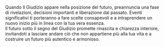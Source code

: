 Quando Il Giudizio appare nella posizione del futuro, preannuncia una fase di rivelazioni, decisioni importanti e liberazione dal passato. Eventi significativi ti porteranno a fare scelte consapevoli e a intraprendere un nuovo inizio più in linea con la tua vera essenza.  
Il futuro sotto il segno del Giudizio promette rinascita e chiarezza interiore, invitandoti a lasciare andare ciò che non appartiene più alla tua vita e a costruire un futuro più autentico e armonioso.
